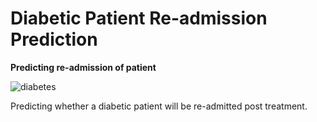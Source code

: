 # Diabetic Patient Re-admission Prediction
**Predicting re-admission of patient**

![diabetes](https://cbssanfran.files.wordpress.com/2010/10/diabetes1.jpg?w=420&h=315&crop=1)

Predicting whether a diabetic patient will be re-admitted post treatment.  
